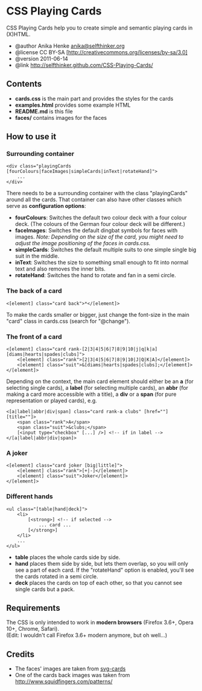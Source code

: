 CSS Playing Cards
=================

CSS Playing Cards help you to create simple and semantic playing cards in (X)HTML.

* @author   Anika Henke <anika@selfthinker.org>
* @license  CC BY-SA [http://creativecommons.org/licenses/by-sa/3.0]
* @version  2011-06-14
* @link     http://selfthinker.github.com/CSS-Playing-Cards/

Contents
--------

* **cards.css** is the main part and provides the styles for the cards
* **examples.html** provides some example HTML
* **README.md** is this file
* **faces/** contains images for the faces

How to use it
-------------

### Surrounding container

    <div class="playingCards [fourColours|faceImages|simpleCards|inText|rotateHand]">
        ...
    </div>

There needs to be a surrounding container with the class "playingCards" around all the cards. That container can also have other classes which serve as **configuration options**:

* **fourColours**: Switches the default two colour deck with a four colour deck. (The colours of the German four colour deck will be different.)
* **faceImages**: Switches the default dingbat symbols for faces with images. *Note: Depending on the size of the card, you might need to adjust the image positioning of the faces in cards.css.*
* **simpleCards**: Switches the default multiple suits to one simple single big suit in the middle.
* **inText**: Switches the size to something small enough to fit into normal text and also removes the inner bits.
* **rotateHand**: Switches the hand to rotate and fan in a semi circle.

### The back of a card

    <[element] class="card back">*</[element]>

To make the cards smaller or bigger, just change the font-size in the main "card" class in cards.css (search for "@change").

### The front of a card

    <[element] class="card rank-[2|3|4|5|6|7|8|9|10|j|q|k|a] [diams|hearts|spades|clubs]">
        <[element] class="rank">[2|3|4|5|6|7|8|9|10|J|Q|K|A]</[element]>
        <[element] class="suit">&[diams|hearts|spades|clubs];</[element]>
    </[element]>

Depending on the context, the main card element should either be an **a** (for selecting single cards), a **label** (for selecting multiple cards), an **abbr** (for making a card more accessible with a title), a **div** or a **span** (for pure representation or played cards), e.g.

    <[a|label|abbr|div|span] class="card rank-a clubs" [href=""] [title=""]>
        <span class="rank">A</span>
        <span class="suit">&clubs;</span>
        [<input type="checkbox" [...] />] <!-- if in label -->
    </[a|label|abbr|div|span]>

### A joker

    <[element] class="card joker [big|little]">
        <[element] class="rank">[+|-]</[element]>
        <[element] class="suit">Joker</[element]>
    </[element]>

### Different hands

    <ul class="[table|hand|deck]">
        <li>
            [<strong>] <!-- if selected -->
                ... card ...
            [</strong>]
        </li>
        ...
    </ul>

* **table** places the whole cards side by side.
* **hand** places them side by side, but lets them overlap, so you will only see a part of each card. If the "rotateHand" option is enabled, you'll see the cards rotated in a semi circle.
* **deck** places the cards on top of each other, so that you cannot see single cards but a pack.

Requirements
------------

The CSS is only intended to work in **modern browsers** (Firefox 3.6+, Opera 10+, Chrome, Safari).  
(Edit: I wouldn't call Firefox 3.6+ modern anymore, but oh well...)

Credits
-------

* The faces' images are taken from [svg-cards](http://svg-cards.sourceforge.net/)
* One of the cards back images was taken from http://www.squidfingers.com/patterns/
